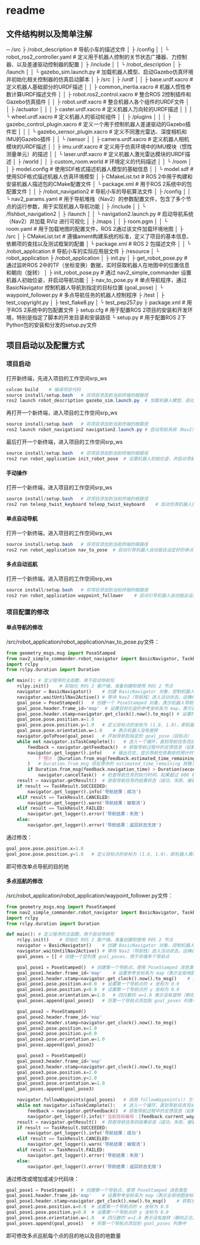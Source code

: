 # readme

## 文件结构树以及简单注解

─ /src
├ /robot_description	# 导航小车的描述文件
│	├ /config
│	│	└ robot_ros2_controller.yaml	# 定义用于机器人控制的关节状态广播器、力控制器、以及差速驱动控制器的配置
│	├ /include
│	│	└ /robot_description
│	├ /launch
│	│	└ gazebo_sim.launch.py	# 加载机器人模型、启动Gazebo仿真环境并初始化相关控制器的仿真启动脚本
│	├ /src
│	├ /urdf
│	│	├ base.urdf.xacro	# 定义机器人基础部分的URDF描述
│	│	├ common_inertia.xacro	# 机器人惯性参数计算URDF描述文件
│	│	├ robot.ros2_control.xacro	# 整合ROS 2控制插件和Gazebo仿真插件
│	│	├ robot.urdf.xacro	# 整合机器人各个组件的URDF文件
│	│	├ /actuator
│	│	│	├ caster.urdf.xacro	# 定义机器人万向轮的URDF描述
│	│	│	└ wheel.urdf.xacro	# 定义机器人的驱动轮组件
│	│	├ /plugins
│	│	│	├ gazebo_control_plugin.xacro	# 定义一个用于控制机器人差速驱动的Gazebo插件宏
│	│	│	└ gazebo_sensor_plugin.xacro	# 定义不同激光雷达、深度相机和IMU的Gazebo插件
│	│	└ /sensor
│	│		  ├ camera.urdf.xacro	# 定义机器人相机模块的URDF描述
│	│		  ├ imu.urdf.xacro	# 定义用于仿真环境中的IMU模块（惯性测量单元）的描述
│	│		  └ laser.urdf.xacro	# 定义机器人激光雷达模块的URDF描述
│	├ /world
│	│	├ custom_room.world	# 环境定义的代码描述
│	│	└ /room
│	│		  ├ model.config	# 使用SDF格式描述机器人模型的基础信息
│	│		  └ model.sdf	# 使用SDF格式描述机器人仿真环境模型
│	├ CMakeList.txt	# ROS 2中用于构建和安装机器人描述包的CMake配置文件
│	└ package.xml	# 用于ROS 2系统中的包配置文件
│
│
├ /robot_navigation2	# 导航小车的导航算法文件
│	├ /config
│	│	└ nav2_params.yaml	# 用于导航堆栈（Nav2）的参数配置文件，包含了多个节点的运行参数，用于实现机器人导航功能
│	├ /include
│	│	└ /fishbot_navigation2
│	├ /launch
│	│	└ navigation2.launch.py	# 启动导航系统（Nav2）并加载 RViz 进行可视化
│	├ /maps
│	│	├ room.pgm
│	│	└ room.yaml	# 用于加载地图的配置文件，ROS 2通过该文件加载环境地图
│	├ /src
│	├ CMakeList.txt	# 遵循ament构建系统的标准，定义了项目的基本信息、依赖项的查找以及测试框架的配置
│	└ package.xml	# ROS 2 包描述文件
│
│
└ /robot_application	# 导航小车的实际应用层文件
  	├ /resource
  	│	└ robot_application
  	├ /robot_application
  	│	├ init.py
  	│	├ get_robot_pose.py	# 通过监听ROS 2中的TF（坐标变换）数据，实时获取机器人在地图中的位置信息和朝向（旋转）
  	│	├ init_robot_pose.py	# 通过 nav2_simple_commander 设置机器人初始位姿，并启动导航功能
  	│	├ nav_to_pose.py	# 单点导航程序，通过 BasicNavigator 控制机器人导航到指定的目标位置 (goal_pose)
  	│	└ waypoint_follower.py	# 多点导航任务的机器人控制程序
  	├ /test
  	│	├ test_copyright.py
  	│	├ test_flake8.py
  	│	└ test_pep257.py
  	├ package.xml	# 用于ROS 2系统中的包配置文件
  	├ setup.cfg	# 用于配置ROS 2项目的安装和开发环境，特别是指定了脚本的开发目录和安装路径
  	└ setup.py	# 用于配置ROS 2下Python包的安装和分发的setup.py文件

## 项目启动以及配置方式

### 项目启动

打开新终端，先进入项目的工作空间srp_ws

```powershell
colcon build	# 编译项目代码
source install/setup.bash	# 将项目添加到当前终端的根路径
ros2 launch robot_description gazebo_sim.launch.py	# 加载机器人模型、启动Gazebo仿真环境并初始化相关控制器
```

再打开一个新终端，进入项目的工作空间srp_ws

```powershell
source install/setup.bash	# 将项目添加到当前终端的根路径
ros2 launch robot_navigation2 navigation2.launch.py	# 启动导航系统（Nav2）并加载 RViz 进行可视化
```

最后打开一个新终端，进入项目的工作空间srp_ws

```powershell
source install/setup.bash	# 将项目添加到当前终端的根路径
ros2 run robot_application init_robot_pose	# 设置机器人初始位姿，并启动导航功能
```

#### 手动操作

打开一个新终端，进入项目的工作空间srp_ws

```powershell
source install/setup.bash	# 将项目添加到当前终端的根路径
ros2 run teleop_twist_keyboard teleop_twist_keyboard	# 启动仿真机器人控制器，控制机器人的移动
```

#### 单点自动导航

打开一个新终端，进入项目的工作空间srp_ws

```powershell
source install/setup.bash	# 将项目添加到当前终端的根路径
ros2 run robot_application nav_to_pose	# 启动引导机器人自动抵达设定好的单点的控制脚本
```

#### 多点自动巡航

打开一个新终端，进入项目的工作空间srp_ws

```powershell
source install/setup.bash	# 将项目添加到当前终端的根路径
ros2 run robot_application waypoint_follower	# 启动引导机器人自动抵达设定好的多个点的控制脚本
```

### 项目配置的修改

#### 单点导航的修改

/src/robot_application/robot_application/nav_to_pose.py文件：

```python
from geometry_msgs.msg import PoseStamped
from nav2_simple_commander.robot_navigator import BasicNavigator, TaskResult
import rclpy
from rclpy.duration import Duration

def main(): # 定义程序的主函数，用于启动导航任
    rclpy.init()    # 初始化 ROS 2 客户端，准备创建和使用 ROS 2 节点
    navigator = BasicNavigator()    # 创建 BasicNavigator 对象，控制机器人导航
    navigator.waitUntilNav2Active() # 等待 Nav2（导航栈）进入活动状态。这确保导航系统中的所有必要节点（如地图服务器、局部和全局规划器）都已准备好工作
    goal_pose = PoseStamped()   # 创建一个 PoseStamped 对象，表示机器人导航的目标位姿
    goal_pose.header.frame_id='map'  # 设置目标位姿的参考坐标系为 map，表示目标点是在全局地图中定义的
    goal_pose.header.stamp=navigator.get_clock().now().to_msg() # 设置时间戳为当前时间
    goal_pose.pose.position.x=1.0
    goal_pose.pose.position.y=1.0   # 定义目标点的坐标为 (1.0, 1.0)，即机器人需要导航到的地图位置
    goal_pose.pose.orientation.w=1.0    # 表示机器人没有旋转
    navigator.goToPose(goal_pose)   # 开始导航到指定的 goal_pose（目标点）
    while not navigator.isTaskComplete():   # 进入一个循环，直到导航任务完成
        feedback = navigator.getFeedback()  # 获取导航过程中的反馈信息（如剩余时间等）
        navigator.get_logger().info(    # 输出日志，显示导航任务剩余的预计时间
            f'预计：{Duration.from_msg(feedback.estimated_time_remaining).nanoseconds / 1e9} s 后到达'
        )   # Duration.from_msg 将反馈中的 estimated_time_remaining 转换为秒数，并将结果以秒为单位打印出来
        if Duration.from_msg(feedback.navigation_time) > Duration(seconds=600.0):  
            navigator.cancelTask()  # 检查导航任务的执行时间，如果超过 600 秒，则取消导航任务
    result = navigator.getResult()  # 获取导航任务的结果状态（成功、失败、被取消等）
    if result == TaskResult.SUCCEEDED:
        navigator.get_logger().info('导航结果：成功')
    elif result == TaskResult.CANCELED:
        navigator.get_logger().warn('导航结果：被取消')
    elif result == TaskResult.FAILED:
        navigator.get_logger().error('导航结果：失败')
    else:
        navigator.get_logger().error('导航结果：返回状态无效')
```

通过修改：

```python
goal_pose.pose.position.x=1.0
goal_pose.pose.position.y=1.0   # 定义目标点的坐标为 (1.0, 1.0)，即机器人需要导航到的地图位置
```

即可修改单点导航的目的地

#### 多点巡航的修改

/src/robot_application/robot_application/waypoint_follower.py文件：

```python
from geometry_msgs.msg import PoseStamped
from nav2_simple_commander.robot_navigator import BasicNavigator, TaskResult
import rclpy
from rclpy.duration import Duration

def main(): # 定义程序的主函数，用于启动导航任
    rclpy.init()    # 初始化 ROS 2 客户端，准备创建和使用 ROS 2 节点
    navigator = BasicNavigator()    # 创建 BasicNavigator 对象，控制机器人导航
    navigator.waitUntilNav2Active() # 等待 Nav2（导航栈）进入活动状态。这确保导航系统中的所有必要节点（如地图服务器、局部和全局规划器）都已准备好工作
    goal_poses = [] # 创建一个空列表 goal_poses，用于存储多个导航点

    goal_pose1 = PoseStamped()  # 创建第一个导航点，使用 PoseStamped 消息类型
    goal_pose1.header.frame_id='map'    # 设置参考坐标系为 map（表示全局地图坐标系）
    goal_pose1.header.stamp=navigator.get_clock().now().to_msg()    # 获取当前时间戳，赋值给导航点的时间戳
    goal_pose1.pose.position.x=0.0  # 设置第一个导航点的 x 坐标为 0.0
    goal_pose1.pose.position.y=0.0  # 设置第一个导航点的 y 坐标为 0.0
    goal_pose1.pose.orientation.w=1.0   # 四元数的 w=1.0 表示没有旋转（朝向正北）
    goal_poses.append(goal_pose1)   # 将第一个导航点添加到 goal_poses 列表中

    goal_pose2 = PoseStamped()
    goal_pose2.header.frame_id='map'
    goal_pose2.header.stamp=navigator.get_clock().now().to_msg()
    goal_pose2.pose.position.x=2.0
    goal_pose2.pose.position.y=0.0
    goal_pose2.pose.orientation.w=1.0
    goal_poses.append(goal_pose2)

    goal_pose3 = PoseStamped()
    goal_pose3.header.frame_id='map'
    goal_pose3.header.stamp=navigator.get_clock().now().to_msg()
    goal_pose3.pose.position.x=2.0
    goal_pose3.pose.position.y=2.0
    goal_pose3.pose.orientation.w=1.0
    goal_poses.append(goal_pose3)

    navigator.followWaypoints(goal_poses)   # 调用 followWaypoints() 方法，传入导航点列表 goal_poses，开始让机器人依次导航到这些点
    while not navigator.isTaskComplete():   # 进入一个循环，直到导航任务完成
        feedback = navigator.getFeedback()  # 获取导航过程中的反馈信息（如剩余时间等）
        navigator.get_logger().info(f'当前目标编号：{feedback.current_waypoint}')   # 输出日志，显示机器人当前正在前往的导航点编号
    result = navigator.getResult()  # 获取导航任务的结果状态（成功、失败、被取消等） 
    if result == TaskResult.SUCCEEDED:
        navigator.get_logger().info('导航结果：成功')
    elif result == TaskResult.CANCELED:
        navigator.get_logger().warn('导航结果：被取消')
    elif result == TaskResult.FAILED:
        navigator.get_logger().error('导航结果：失败')
    else:
        navigator.get_logger().error('导航结果：返回状态无效')

```

通过修改或增加或减少代码块：

```python
goal_pose1 = PoseStamped()  # 创建第一个导航点，使用 PoseStamped 消息类型
goal_pose1.header.frame_id='map'    # 设置参考坐标系为 map（表示全局地图坐标系）
goal_pose1.header.stamp=navigator.get_clock().now().to_msg()    # 获取当前时间戳，赋值给导航点的时间戳
goal_pose1.pose.position.x=0.0  # 设置第一个导航点的 x 坐标为 0.0
goal_pose1.pose.position.y=0.0  # 设置第一个导航点的 y 坐标为 0.0
goal_pose1.pose.orientation.w=1.0   # 四元数的 w=1.0 表示没有旋转（朝向正北）
goal_poses.append(goal_pose1)   # 将第一个导航点添加到 goal_poses 列表中
```

即可修改多点巡航每个点的目的地以及目的地数量
